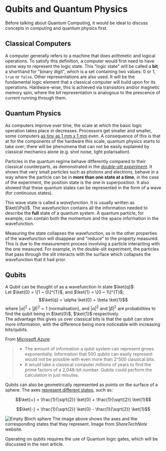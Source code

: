 # Qubits and Quantum Physics
Before talking about Quantum Computing,
it would be ideal to discuss concepts in computing and quantum physics first.

## Classical Computers  
A computer generally refers to a machine that does arithmetic and logical operations.
To satisfy this definition, a computer would first need to have some way to represent the logic state.
This "logic state" will be called a **bit**, a shorthand for "binary digit", which is a set containing two values: 0 or 1, `true` or `false`.
Other representations are also used.
It will be the fundamental logic element that a classical computer will build upon for its operations.
Hardware-wise, this is achieved via transistors and/or magnetic memory spin, 
where the bit representation is analogous to the prescence of current running through them.

## Quantum Physics
As computers improve over time, the scale at which the basic logic operation takes place in decreases.
Processors get smaller and smaller, some computers 
[as tiny as 1 mm x 1 mm](https://www.theverge.com/circuitbreaker/2018/3/19/17140116/ibm-worlds-smallest-computer-grain-of-salt-solar-powered) 
even.
A consequence of this is that at for the components of the hardware this scale, 
quantum physics starts to take over; 
there will be phenomena that can not be easily explained by classical mechanics alone (e.g. shot noise, light polarisation).

Particles in the quantum regime behave differently compared to their classical counterparts, 
as demonstrated in the 
[*double-slit experiment*](https://www.olympus-lifescience.com/en/microscope-resource/primer/java/doubleslitwavefronts/).
It shows that very small particles such as photons and electrons,
behave in a way where the particle can be in **more than one state at a time**,
in the case of the experiment, the position state is the one in superposition.
It also showed that these quantum states can be represented in the form of a wave (for continuous states).

This wave state is called a *wavefunction*. It is usually written as $\ket{\Psi}$.
The wavefunction contains all the information needed to describe the **full** state of a quantum system. 
A quantum particle, for example, can contain both the momentum and the space information in the wavefunction.

Measuring the state collapses the wavefunction, 
as in the other properties of the wavefunction will disappear and "reduce" to the property measured.
This is due to the measurement process involving a particle interacting with the one measured.
For example, in the double-slit experiment, the particles that pass through the slit interacts with the surface which collapses the wavefunction that it had prior.

## Qubits  
A Qubit can be thought of as a wavefunction in state $\ket{q}$:  
Let $\ket{0} = \[1 ~ 0\]^{T}$, and $\ket{1} = \[0 ~ 1\]^{T}$;
$$\ket{q} = \alpha \ket{0} + \beta \ket{1}$$
where $|\alpha|^{2} + |\beta|^{2} = 1$ (normalisation),
and $|\alpha| ^ {2}$ and $|\beta| ^ {2}$ are probabilities to find the qubit being in $\ket{0}$, $\ket{1}$ respectively.  
The advantage this gives us over classical bits is that the qubit can store more information, with the difference being more noticeable with increasing bits/qubits.  

From [Microsoft Azure](https://azure.microsoft.com/en-ca/resources/cloud-computing-dictionary/what-is-a-qubit/):

> - The amount of information a qubit system can represent grows exponentially. Information that 500 qubits can easily represent would not be possible with even more than 2^500 classical bits.
> -  It would take a classical computer millions of years to find the prime factors of a 2,048-bit number. Qubits could perform the calculation in just minutes.

Qubits can also be geometrically represented as points on the surface of a sphere.
The axes [represent different states](https://www.sharetechnote.com/html/QC/QuantumComputing_BlochSphere.html), such as:

$$\ket{+} = \frac{1}{\sqrt{2}} \ket{0} + \frac{1}{\sqrt{2}} \ket{1}$$  

$$\ket{-} = \frac{1}{\sqrt{2}} \ket{0} - \frac{1}{\sqrt{2}} \ket{1}$$

![Empty Bloch sphere](https://www.sharetechnote.com/html/QC/image/QuantumComputing_BlochSphere_10.png)
The image above shows the axes and the corresponding states that they represent. 
Image from *ShareTechNote* website.

Operating on qubits requires the use of Quantum logic gates, which will be discussed in the next article.

